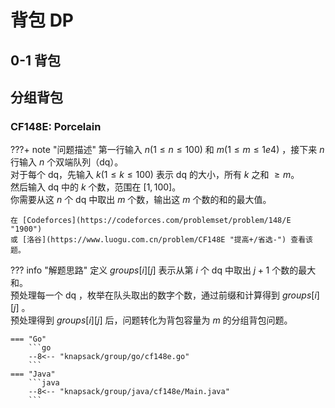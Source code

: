 # 背包 DP

## 0-1 背包

## 分组背包

### CF148E: Porcelain

???+ note "问题描述"
    第一行输入 $n(1≤n≤100)$ 和 $m(1≤m≤1e4)$ ，接下来 $n$ 行输入 $n$ 个双端队列（dq）。<br>
    对于每个 dq，先输入 $k(1≤k≤100)$ 表示 dq 的大小，所有 $k$ 之和 $≥m$。<br>
    然后输入 dq 中的 $k$ 个数，范围在 $[1,100]$。<br>
    你需要从这 $n$ 个 dq 中取出 $m$ 个数，输出这 $m$ 个数的和的最大值。

    在 [Codeforces](https://codeforces.com/problemset/problem/148/E "1900")
    或 [洛谷](https://www.luogu.com.cn/problem/CF148E "提高+/省选-") 查看该题。

??? info "解题思路"
    定义 $groups[i][j]$ 表示从第 $i$ 个 dq 中取出 $j+1$ 个数的最大和。<br>
    预处理每一个 dq ，枚举在队头取出的数字个数，通过前缀和计算得到 $groups[i][j]$ 。<br>
    预处理得到 $groups[i][j]$ 后，问题转化为背包容量为 $m$ 的分组背包问题。

    === "Go"
        ```go
        --8<-- "knapsack/group/go/cf148e.go"
        ```
    === "Java"
        ```java
        --8<-- "knapsack/group/java/cf148e/Main.java"
        ```
